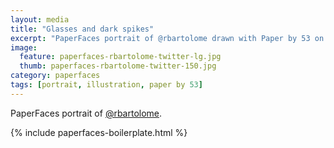 ```yaml
---
layout: media
title: "Glasses and dark spikes"
excerpt: "PaperFaces portrait of @rbartolome drawn with Paper by 53 on an iPad."
image: 
  feature: paperfaces-rbartolome-twitter-lg.jpg
  thumb: paperfaces-rbartolome-twitter-150.jpg
category: paperfaces
tags: [portrait, illustration, paper by 53]
---
```


PaperFaces portrait of [@rbartolome](http://twitter.com/rbartolome).

{% include paperfaces-boilerplate.html %}